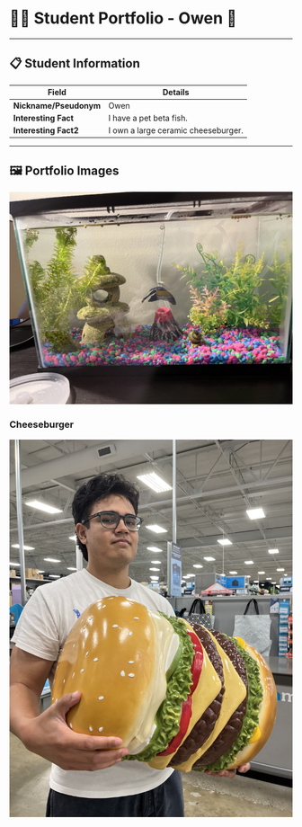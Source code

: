 # 👨‍🎓 Student Portfolio - Owen 🚴

---

## 📋 Student Information

| **Field** | **Details** |
|-----------|-------------|
| **Nickname/Pseudonym** | Owen |
| **Interesting Fact** | I have a pet beta fish. |
| **Interesting Fact2** | I own a large ceramic cheeseburger. |

---

## 🖼️ Portfolio Images


![My pet](IMG_0822.jpg)

### Cheeseburger
![Me purchasing my large ceramic cheeseburger](IMG_2398.jpg)


